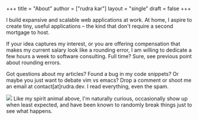 +++
title = "About"
author = ["rudra kar"]
layout = "single"
draft = false
+++

I build expansive and scalable web applications at work. At home, I
aspire to create tiny, useful applications – the kind that don't
require a second mortgage to host.

If your idea captures my interest, or you are offering compensation
that makes my current salary look like a rounding error, I am willing
to dedicate a few hours a week to software consulting. Full time?
Sure, see previous point about rounding errors.

Got questions about my articles? Found a bug in my code snippets? Or
maybe you just want to debate vim vs emacs? Drop a comment or shoot me
an email at contact[at]rudra.dev. I read everything, even the spam.

  <div class="post-image">
    <img src="/images/loki_2020.jpg"/>
    <span class="img-description">Like my spirit animal above, I'm naturally curious, occasionally show
up when least expected, and have been known to randomly break things
just to see what happens.</span>
  </div>

